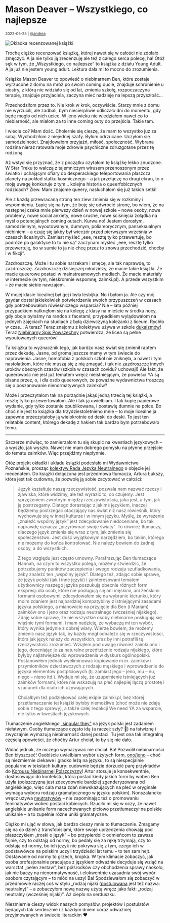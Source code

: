 # Mason Deaver – Wszystkiego, co najlepsze

<small>2022-05-25 | [@andrea](/@andrea)</small>

![Okładka recenzowanej książki](/img-local/blog/deaver-najlepsze.png)

Trochę ciężko recenzować książkę, której nawet się w całości nie zdołało zmęczyć.
A ja nie tylko ją zrecenzuję ale też z całego serca polecę, ha!
Otóż sęk w tym, że „Wszystkiego, co najlepsze” to książka z działu Young Adult.
A ja już nie jestem young adult. Lektura dała mi to mocno do zrozumienia.

Książka Mason Deaver to opowieść o niebinarnem Ben, które zostaje wyrzucone z domu na mróz po swoim coming oucie,
znajduje schronienie u siostry, z którą nie widziało się od lat, zmienia szkołę,
rozpoczaczyna terapię, znajduje przyjaciela, zaczyna mieć nadzieję na lepszą przyszłość…

Przechodziłom przez to. Nie krok w krok, oczywiście. Starzy mnie z domu nie wyrzucili,
ale zadbali, bym niecierpliwie odliczało dni do momentu, gdy będę mogło od nich uciec.
W jeno wieku nie wiedziałom nawet co to niebiarność, ale miałom za to inne coming outy do przejścia.
Takie tam.

I wiecie co? Mam dość. Cholernie się cieszę, że mam to wszystko juz za sobą.
Wychodziłom z niejednej szafy. Byłom odrzucane. Uczyłom się samodzielności.
Znajdowałom przyjaźń, miłość, społeczność.
Wybrana rodzina nieraz ratowała moje zdrowie psychiczne zdruzgotane przez tę rodzoną.

Aż wstyd się przyznać, że z początku czytałom tę książkę lekko znudzone.
W Star Treku to walczą z tajemniczym wirusem przenoszonym przez światło
i pchającym ofiary do desperackiego teleportowania płaszcza planety na pokład statku kosmicznego –
a jak przełączę na drugi ekran, to o moją uwagę konkuruje z tym… kolejna historia o queerfobicznych rodzicach?
Ziew. Mam znajome queery, nasłuchałom się już takich setki!

Ale z każdą przewracaną stroną ten ziew zmienia się w rozkminy i wspomnienia.
Łapię się na tym, że boję się odwrócić stronę, bo wiem, że na następnej czeka mnie pierwszy dzień w nowej szkole
– nowe osoby, nowe problemy, nowe social anxiety, nowe crushe,
nowe ściśnięcia żołądka na myśl o potencjalnych coming outach.
Kurwa no! Jestem dorosłym, samodzielnym, wyoutowanym, dumnym, poliamorycznym, panseksualnym niebiniem –
a czuję się jakby był wieczór przed pierwszym września w czasach licealnych.
Zamiast myśleć „eee, resztę tylko przewertuję, bo podróże po galaktyce to to nie są”
zaczynam myśleć „eee, resztę tylko przewertuję, bo w sumie to ja nie chcę przez to znowu przechodzić, choćby i w fikcji”.

Zazdroszczę. Może i tu sobie narzekam i smęcę, ale tak naprawdę, to zazdroszczę.
Zazdroszczę dzisiejszej młodzieży, że macie takie książki.
Że macie queerowe postaci w mainstreamowych mediach.
Że macie materiały w internecie (w tym, nieskromnie wspomnę, zaimki.pl).
A przede wszystkim – że macie siebie nawzajem.

W mojej klasie licealnej był gej i była lesbijka. No i byłom ja.
Ale czy mój gaydar dostał jakiekolwiek potwierdzenie swoich przypuszczeń w czasach gdy potrzebowałom rówieśniczego wsparcia?
Nie – lata później przypadkiem natknęłom się na kolegę z klasy na mieście w środku nocy, gdy oboje byłośmy na randce z facetami;
przypadkiem wylądowałom na jednych zajęciach na studiach z byłą dziewczyną koleżanki z liceum. Rychło w czas…
A teraz? Teraz znajomu z kolektywu używa w szkole [dukaizmów](/onu)!
Teraz [Niebinarny Spis Powszechny](/spis) potwierdza, że licea są pełne wyoutowanych queerów!

Ta książka to wyznacznik tego, jak bardzo nasz świat się zmienił raptem przez dekadę.
Jasne, od groma jeszcze mamy w tym świecie do naprawienia.
Jasne, homofobia z polskich szkół nie zniknęła,
a nawet i tym nastolatkom, które nie muszą się z nią zmagać,
i tak nie zazdroszczę innych uroków obecnych czasów (szkoła w czasach covidu? uchowaj!)
Ale fakt, że queerowość nie jest już tematem wręcz nieistniejącym,
że powieści YA są pisane przez, o, i dla osób queerowych,
że poważne wydawnictwa troszczą się o poszanowanie nienormatywnych zaimków?

Może i przeczytałom tak na porządnie jakąś jedną trzecią tej książki, a resztę tylko przewertowałom.
Ale i tak ją uwielbiam. I tak kupię papierowe wydanie, gdy tylko zostanie opublikowana, i postawię dumnie na półce.
Bo choć nie jest to książka dla trzydziestoletnieno mnie –
to moje licealne ja zapewne przeczytałoby ją wielokrotnie od deski do deski.
To jest ten relatable content, którego dekadę z hakiem tak bardzo bym potrzebowało temu.

---

Szczerze mówiąc, to zamierzałom tu się skupić na kwestiach językowych – a wyszło, jak wyszło.
Nawet nie mam dobrego pomysłu na płynne przejście do tematu zaimków. Więc przejdźmy niepłynnie.

Otóż projekt okładki i układu książki podesłało mi Wydawnictwo Poznańskie,
prosząc [kolektyw Rada Języka Neutralnego](/kolektyw-rjn) o objęcie jej mecenatem.
Do książki dołączona jest przedmowa tłumacza, Artura Łukszy, która jest tak cudowna, że pozwolę ją sobie zacytować w całości:

> Język kształtuje naszą rzeczywistość, pozwala nam nazwać rzeczy i zjawiska, które widzimy,
> ale też wyrazić to, co czujemy. Jest sprzężeniem zwrotnym między rzeczywistością, jaka jest, a tym, jak ją postrzegamy.
> Dlatego dorastając z jakimś językiem, inaczej będziemy postrzegać otaczający nas świat niż nasz rówieśnik,
> który wychowuje się w innej kulturze i w innym języku. Myślę, że wyrażenie „znaleźć wspólny język”
> jest zdecydowanie niedoceniane, bo tak naprawdę oznacza „przyrównać swoje światy”.
> To również tłumaczy, dlaczego język zmienia się wraz z tym, jak zmienia się społeczeństwo.
> Jest dość wyjątkowym narzędziem, bo takim, którego nie możemy do końca kontrolować.
> Nie należy bowiem do żadnej osoby, a do wszystkich.
> 
> Z tego względu jest często umowny. Parafrazując Ben tłumaczące Hannah, na czym to wszystko polega,
> możemy stwierdzić, że potrzebujemy punktów zaczepienia i swego rodzaju szufladkowania,
> żeby znaleźć ten „wspólny język”. Dlatego też, zdając sobie sprawę, że język polski (jak i inne języki)
> i zainteresowani tematem użytkownicy naszego języka poszukują obecnie różnych form ekspresji dla osób,
> które nie posługują się ani męskimi, ani żeńskimi formami osobowymi, zdecydowałem się na wybranie kierunku,
> który moim zdaniem jest najbardziej kompatybilny z istniejącymi zasadami języka polskiego,
> a mianowicie na przyjęcie dla Ben (i Mariam) zaimków ono i jeno oraz
> rodzaju neutralnego (wcześniej nijakiego). Zdaję sobie sprawę, że nie wszystkie osoby niebinarne posługują się
> właśnie tymi formami, i mam nadzieję, że wybaczą mi ten wybór, który wynika jedynie z dobrej wiary.
> Wierzę bowiem, że możemy zmienić nasz język tak, by każdy mógł odnaleźć się w rzeczywistości,
> która jak język należy do wszystkich, oraz by inni potrafili tę rzeczywistość zrozumieć.
> Wziąłem pod uwagę również zaimki ono i jego, doceniając je za naturalne przedłużenie rodzaju nijakiego,
> które byłyby najłatwiejsze do wprowadzenia w dyskurs ogólnopolski. Postanowiłem jednak wyeliminować kopiowanie
> m.in. zaimków i przymiotników dzierżawczych z rodzaju męskiego i wprowadzenie do języka elementów postpłciowych
> (tj. zamiast jego – jeno, mu – nu, niego – nieno itd.). Wydaje mi się, że uzupełnienie istniejących już zaimków formami,
> które nie wskazują na płeć najlepiej łączą prostotę i szacunek dla osób ich używających.
> 
> Chciałbym też podziękować całej ekipie zaimki.pl, bez której przetłumaczenie tej książki byłoby niemożliwe
> (choć może nie zdają sobie z tego sprawy), a także całej redakcji We need YA za wsparcie, nie tylko w kwestiach językowych.

Tłumaczenie angielskiego [„singular they”](https://en.pronouns.page/they) na język polski jest zadaniem niełatwym.
Osoby tłumaczące często idą (a raczej: szły? 🤞) na łatwiznę i zwyczajnie wymazują niebinarność danej postaci.
Tu jest ona tak integralną częścią opowieści, że choćby Artur chciał, to by się nie dało.

Widać jednak, że niczego wymazywać nie chciał. Ba! Pozwolił niebinarności Ben błyszczeć!
Osobiście uwielbiam wybór użytych form, [ono/jeno](/ono/jeno) – choć są niezmiernie ciekawe i gładko leżą na języku,
to są niespecjalnie popularne w tekstach kultury: cudownie będzie dorzucić parę przykładów do [Korpusu Niebinarnej Polszczyzny](/korpus)!
Artur stosuje je konsekwentnie, dostosowując do kontekstu, która postać kiedy jakich form by wobec Ben użyła
(polszczyzna jest zdecydownie bardziej zgenderyzowana od angielskiego,
więc cała masa zdań niewskazujących na płeć w oryginale wymaga wyboru rodzaju gramatycznego w języku polskim).
Nonszalancko wręcz używa [neutratywów](/neutratywy) – nie zapominając też o promowaniu feminatywów wobec postaci kobiecych.
Rzuciło mi się w oczy, że nawet angielskie unikanie form nacechowanych płciowo przetłumaczył na polskie unikanie
– a to zupełnie różne uniki gramatyczne.

Ciężko mi ująć w słowa, jak bardzo cieszy mnie to tłumaczenie.
Zmagamy się na co dzień z transfobisiami, które swoje uprzedzenia chowają pod płaszczykiem „troski o język” –
bo przypierdolić odmieńcom to zawsze fajnie, czy to odstają od normy, bo pedały się za rękę trzymają,
czy to odstają od normy, bo ich język nie pokrywa się z tym, czego ich w podstawówce na polskim uczyli trzydzieści lat temu
– to ten sam hejt. Odstawanie od normy to grzech, kropka.
W tym klimacie zobaczyć, jak osoba profesjonalnie pracująca z językiem odważnie decyduje się wziąć na warsztat „pełen zestaw”,
bez półśrodków czy obchodzenia sprawy naokoło, jak nie baczy na nienormatywność,
i elokwentnie uzasadnia swój wybór osobom czytającym – to miód na uszy!
Ba! Spodziewałom się zobaczyć w przedmowie raczej coś w stylu „rodzaj nijaki ([postulowana](/rodzaj-neutralny) jest też nazwa: neutralny)” –
a zobaczyłom nową nazwę użytą wręcz jako fakt: „rodzaj neutralny (wcześniej nijaki)”.
Aż ciepło na serduszku.

Niezmiernie cieszy widok naszych pomysłów, projektów i postulatów będących tak serdecznie
i z każdym dniem coraz odważniej przyjmowanych w świecie literackim ❤️
